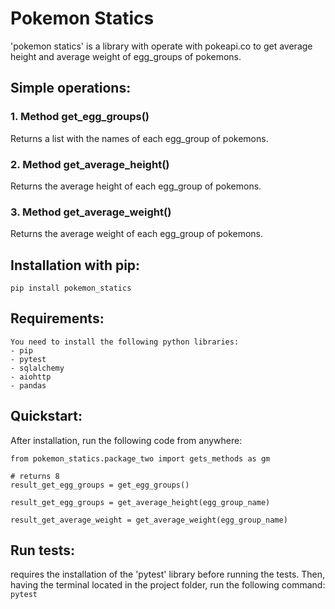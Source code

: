 # Pokemon Statics

'pokemon statics' is a library with operate with pokeapi.co to get average height and average weight of egg_groups of pokemons.

## Simple operations:

### 1. Method get_egg_groups()
Returns a list with the names of each egg_group of pokemons.

### 2. Method get_average_height()
Returns the average height of each egg_group of pokemons.

### 3. Method get_average_weight()
Returns the average weight of each egg_group of pokemons.


## Installation with pip:
`pip install pokemon_statics`

## Requirements:
    You need to install the following python libraries:
    - pip
    - pytest
    - sqlalchemy
    - aiohttp
    - pandas

## Quickstart:
After installation, run the following code from anywhere:
````
from pokemon_statics.package_two import gets_methods as gm

# returns 8
result_get_egg_groups = get_egg_groups()

result_get_egg_groups = get_average_height(egg_group_name)

result_get_average_weight = get_average_weight(egg_group_name)
````

## Run tests:
requires the installation of the 'pytest' library before running the tests. Then, having the terminal located in the project folder, run the following command:
`pytest`